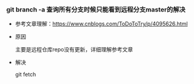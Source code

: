 ### git branch -a 查询所有分支时候只能看到远程分支master的解决

* 参考文章理解：https://www.cnblogs.com/ToDoToTry/p/4095626.html

* 原因

  主要是远程仓库repo没有更新，详细理解参考文章

* 解决

  git fetch